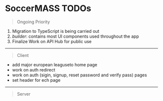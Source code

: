 # SoccerMASS TODOs

> Ongoing Priority

1. Migration to TypeScript is being carried out
2. _builder_: contains most UI components used throughout the app
3. Finalize Work on API Hub for public use

---

> Client

- add major european leaguseto home page
- work on auth redirect
- work on auth (sigin, signup, reset password and verify pass) pages
- set header for ech page

---

> Server
